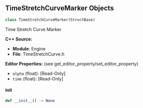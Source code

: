 ## TimeStretchCurveMarker Objects

```python
class TimeStretchCurveMarker(StructBase)
```

Time Stretch Curve Marker

**C++ Source:**

- **Module**: Engine
- **File**: TimeStretchCurve.h

**Editor Properties:** (see get_editor_property/set_editor_property)

- ``alpha`` (float):  [Read-Only]
- ``time`` (float):  [Read-Only]

<a id="unreal.TimeStretchCurveMarker.__init__"></a>

#### __init__

```python
def __init__() -> None
```

<a id="unreal.CustomAttribute"></a>